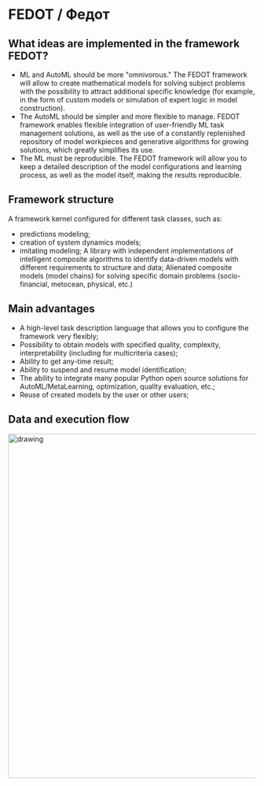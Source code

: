 # FEDOT / Федот

## What ideas are implemented in the framework FEDOT?
* ML and AutoML should be more "omnivorous." The FEDOT framework will allow to create mathematical models for solving subject problems with the possibility to attract additional specific knowledge (for example, in the form of custom models or simulation of expert logic in model construction).
* The AutoML should be simpler and more flexible to manage. FEDOT framework enables flexible integration of user-friendly ML task management solutions, as well as the use of a constantly replenished repository of model workpieces and generative algorithms for growing solutions, which greatly simplifies its use.
* The ML must be reproducible. The FEDOT framework will allow you to keep a detailed description of the model configurations and learning process, as well as the model itself, making the results reproducible.
 
## Framework structure
A framework kernel configured for different task classes, such as:
* predictions modeling;
* creation of system dynamics models;
* imitating modeling;
A library with independent implementations of intelligent composite algorithms to identify data-driven models with different requirements to structure and data;
Alienated composite models (model chains) for solving specific domain problems (socio-financial, metocean, physical, etc.)
 
## Main advantages
* A high-level task description language that allows you to configure the framework very flexibly;
* Possibility to obtain models with specified quality, complexity, interpretability (including for multicriteria cases);
* Ability to get any-time result; 
* Ability to suspend and resume model identification;
* The ability to integrate many popular Python open source solutions for AutoML/MetaLearning, optimization, quality evaluation, etc.;
* Reuse of created models by the user or other users;
 
## Data and execution flow
<img src="fedot/img/flow.png" alt="drawing" width="700"/>